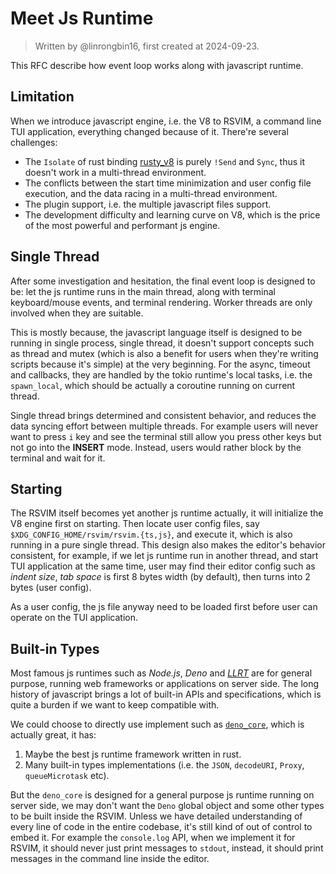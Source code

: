 # Meet Js Runtime

> Written by @linrongbin16, first created at 2024-09-23.

This RFC describe how event loop works along with javascript runtime.

## Limitation

When we introduce javascript engine, i.e. the V8 to RSVIM, a command line TUI application, everything changed because of it. There're several challenges:

- The `Isolate` of rust binding [rusty_v8](https://github.com/denoland/rusty_v8) is purely `!Send` and `Sync`, thus it doesn't work in a multi-thread environment.
- The conflicts between the start time minimization and user config file execution, and the data racing in a multi-thread environment.
- The plugin support, i.e. the multiple javascript files support.
- The development difficulty and learning curve on V8, which is the price of the most powerful and performant js engine.

## Single Thread

After some investigation and hesitation, the final event loop is designed to be: let the js runtime runs in the main thread, along with terminal keyboard/mouse events, and terminal rendering. Worker threads are only involved when they are suitable.

This is mostly because, the javascript language itself is designed to be running in single process, single thread, it doesn't support concepts such as thread and mutex (which is also a benefit for users when they're writing scripts because it's simple) at the very beginning. For the async, timeout and callbacks, they are handled by the tokio runtime's local tasks, i.e. the `spawn_local`, which should be actually a coroutine running on current thread.

Single thread brings determined and consistent behavior, and reduces the data syncing effort between multiple threads. For example users will never want to press `i` key and see the terminal still allow you press other keys but not go into the **INSERT** mode. Instead, users would rather block by the terminal and wait for it.

## Starting

The RSVIM itself becomes yet another js runtime actually, it will initialize the V8 engine first on starting. Then locate user config files, say `$XDG_CONFIG_HOME/rsvim/rsvim.{ts,js}`, and execute it, which is also running in a pure single thread. This design also makes the editor's behavior consistent, for example, if we let js runtime run in another thread, and start TUI application at the same time, user may find their editor config such as _indent size_, _tab space_ is first 8 bytes width (by default), then turns into 2 bytes (user config).

As a user config, the js file anyway need to be loaded first before user can operate on the TUI application.

## Built-in Types

Most famous js runtimes such as _Node.js_, _Deno_ and [_LLRT_](https://github.com/awslabs/llrt) are for general purpose, running web frameworks or applications on server side. The long history of javascript brings a lot of built-in APIs and specifications, which is quite a burden if we want to keep compatible with.

We could choose to directly use implement such as [`deno_core`](https://github.com/denoland/deno_core), which is actually great, it has:

1. Maybe the best js runtime framework written in rust.
2. Many built-in types implementations (i.e. the `JSON`, `decodeURI`, `Proxy`, `queueMicrotask` etc).

But the `deno_core` is designed for a general purpose js runtime running on server side, we may don't want the `Deno` global object and some other types to be built inside the RSVIM. Unless we have detailed understanding of every line of code in the entire codebase, it's still kind of out of control to embed it. For example the `console.log` API, when we implement it for RSVIM, it should never just print messages to `stdout`, instead, it should print messages in the command line inside the editor.
